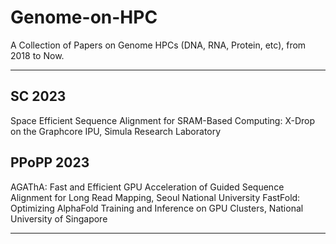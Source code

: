 # Genome-on-HPC
A Collection of Papers on Genome HPCs (DNA, RNA, Protein, etc), from 2018 to Now.

---

## SC 2023
Space Efficient Sequence Alignment for SRAM-Based Computing: X-Drop on the Graphcore IPU, Simula Research Laboratory

## PPoPP 2023
AGAThA: Fast and Efficient GPU Acceleration of Guided Sequence Alignment for Long Read Mapping, Seoul National University
FastFold: Optimizing AlphaFold Training and Inference on GPU Clusters, National University of Singapore

---
